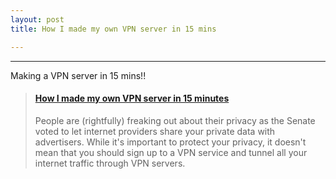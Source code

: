 ```yaml
---
layout: post
title: How I made my own VPN server in 15 mins

---
```

---

Making a VPN server in 15 mins!!

<blockquote class="embedly-card"><h4><a href="https://techcrunch.com/2017/04/09/how-i-made-my-own-vpn-server-in-15-minutes/">How I made my own VPN server in 15 minutes</a></h4><p>People are (rightfully) freaking out about their privacy as the Senate voted to let internet providers share your private data with advertisers. While it's important to protect your privacy, it doesn't mean that you should sign up to a VPN service and tunnel all your internet traffic through VPN servers.</p></blockquote>
<script async src="//cdn.embedly.com/widgets/platform.js" charset="UTF-8"></script>
